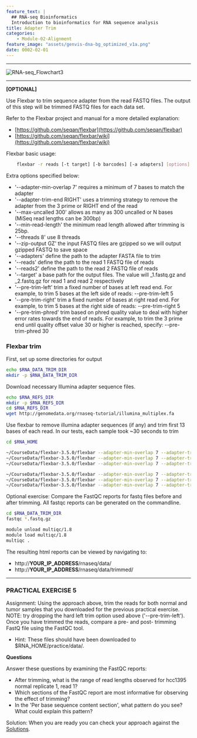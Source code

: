 ```yaml
---
feature_text: |
  ## RNA-seq Bioinformatics
  Introduction to bioinformatics for RNA sequence analysis
title: Adapter Trim
categories:
    - Module-02-Alignment
feature_image: "assets/genvis-dna-bg_optimized_v1a.png"
date: 0002-02-01
---
```


***

![RNA-seq_Flowchart3](/assets/module_2/RNA-seq_Flowchart3.png)

***

**[OPTIONAL]**

Use Flexbar to trim sequence adapter from the read FASTQ files. The output of this step will be trimmed FASTQ files for each data set.

Refer to the Flexbar project and manual for a more detailed explanation:

* [https://github.com/seqan/flexbar](https://github.com/seqan/flexbar)
* [https://github.com/seqan/flexbar/wiki](https://github.com/seqan/flexbar/wiki)

Flexbar basic usage:
```bash
    flexbar -r reads [-t target] [-b barcodes] [-a adapters] [options]
```
Extra options specified below:

* '--adapter-min-overlap 7' requires a minimum of 7 bases to match the adapter
* '--adapter-trim-end RIGHT' uses a trimming strategy to remove the adapter from the 3 prime or RIGHT end of the read
* '--max-uncalled 300' allows as many as 300 uncalled or N bases (MiSeq read lengths can be 300bp)
* '--min-read-length' the minimum read length allowed after trimming is 25bp.
* '--threads 8' use 8 threads
* '--zip-output GZ' the input FASTQ files are gzipped so we will output gzipped FASTQ to save space
* '--adapters' define the path to the adapter FASTA file to trim
* '--reads' define the path to the read 1 FASTQ file of reads
* '--reads2' define the path to the read 2 FASTQ file of reads
* '--target' a base path for the output files. The value will _1.fastq.gz and _2.fastq.gz for read 1 and read 2 respectively
* '--pre-trim-left' trim a fixed number of bases at left read end. For example, to trim 5 bases at the left side of reads: --pre-trim-left 5
* '--pre-trim-right' trim a fixed number of bases at right read end. For example, to trim 5 bases at the right side of reads: --pre-trim-right 5
* '--pre-trim-phred' trim based on phred quality value to deal with higher error rates towards the end of reads. For example, to trim the 3 prime end until quality offset value 30 or higher is reached, specify: --pre-trim-phred 30

### Flexbar trim
First, set up some directories for output

```bash
echo $RNA_DATA_TRIM_DIR
mkdir -p $RNA_DATA_TRIM_DIR
```

Download necessary Illumina adapter sequence files.

```bash
echo $RNA_REFS_DIR
mkdir -p $RNA_REFS_DIR
cd $RNA_REFS_DIR
wget http://genomedata.org/rnaseq-tutorial/illumina_multiplex.fa
```

Use flexbar to remove illumina adapter sequences (if any) and trim first 13 bases of each read. In our tests, each sample took ~30 seconds to trim

```bash
cd $RNA_HOME

~/CourseData/flexbar-3.5.0/flexbar --adapter-min-overlap 7 --adapter-trim-end RIGHT --adapters $RNA_REFS_DIR/illumina_multiplex.fa --pre-trim-left 13 --max-uncalled 300 --min-read-length 25 --threads 8 --zip-output GZ --reads $RNA_DATA_DIR/UHR_Rep1_ERCC-Mix1_Build37-ErccTranscripts-chr22.read1.fastq.gz --reads2 $RNA_DATA_DIR/UHR_Rep1_ERCC-Mix1_Build37-ErccTranscripts-chr22.read2.fastq.gz --target $RNA_DATA_TRIM_DIR/UHR_Rep1_ERCC-Mix1_Build37-ErccTranscripts-chr22
~/CourseData/flexbar-3.5.0/flexbar --adapter-min-overlap 7 --adapter-trim-end RIGHT --adapters $RNA_REFS_DIR/illumina_multiplex.fa --pre-trim-left 13 --max-uncalled 300 --min-read-length 25 --threads 8 --zip-output GZ --reads $RNA_DATA_DIR/UHR_Rep2_ERCC-Mix1_Build37-ErccTranscripts-chr22.read1.fastq.gz --reads2 $RNA_DATA_DIR/UHR_Rep2_ERCC-Mix1_Build37-ErccTranscripts-chr22.read2.fastq.gz --target $RNA_DATA_TRIM_DIR/UHR_Rep2_ERCC-Mix1_Build37-ErccTranscripts-chr22
~/CourseData/flexbar-3.5.0/flexbar --adapter-min-overlap 7 --adapter-trim-end RIGHT --adapters $RNA_REFS_DIR/illumina_multiplex.fa --pre-trim-left 13 --max-uncalled 300 --min-read-length 25 --threads 8 --zip-output GZ --reads $RNA_DATA_DIR/UHR_Rep3_ERCC-Mix1_Build37-ErccTranscripts-chr22.read1.fastq.gz --reads2 $RNA_DATA_DIR/UHR_Rep3_ERCC-Mix1_Build37-ErccTranscripts-chr22.read2.fastq.gz --target $RNA_DATA_TRIM_DIR/UHR_Rep3_ERCC-Mix1_Build37-ErccTranscripts-chr22

~/CourseData/flexbar-3.5.0/flexbar --adapter-min-overlap 7 --adapter-trim-end RIGHT --adapters $RNA_REFS_DIR/illumina_multiplex.fa --pre-trim-left 13 --max-uncalled 300 --min-read-length 25 --threads 8 --zip-output GZ --reads $RNA_DATA_DIR/HBR_Rep1_ERCC-Mix2_Build37-ErccTranscripts-chr22.read1.fastq.gz --reads2 $RNA_DATA_DIR/HBR_Rep1_ERCC-Mix2_Build37-ErccTranscripts-chr22.read2.fastq.gz --target $RNA_DATA_TRIM_DIR/HBR_Rep1_ERCC-Mix2_Build37-ErccTranscripts-chr22
~/CourseData/flexbar-3.5.0/flexbar --adapter-min-overlap 7 --adapter-trim-end RIGHT --adapters $RNA_REFS_DIR/illumina_multiplex.fa --pre-trim-left 13 --max-uncalled 300 --min-read-length 25 --threads 8 --zip-output GZ --reads $RNA_DATA_DIR/HBR_Rep2_ERCC-Mix2_Build37-ErccTranscripts-chr22.read1.fastq.gz --reads2 $RNA_DATA_DIR/HBR_Rep2_ERCC-Mix2_Build37-ErccTranscripts-chr22.read2.fastq.gz --target $RNA_DATA_TRIM_DIR/HBR_Rep2_ERCC-Mix2_Build37-ErccTranscripts-chr22
~/CourseData/flexbar-3.5.0/flexbar --adapter-min-overlap 7 --adapter-trim-end RIGHT --adapters $RNA_REFS_DIR/illumina_multiplex.fa --pre-trim-left 13 --max-uncalled 300 --min-read-length 25 --threads 8 --zip-output GZ --reads $RNA_DATA_DIR/HBR_Rep3_ERCC-Mix2_Build37-ErccTranscripts-chr22.read1.fastq.gz --reads2 $RNA_DATA_DIR/HBR_Rep3_ERCC-Mix2_Build37-ErccTranscripts-chr22.read2.fastq.gz --target $RNA_DATA_TRIM_DIR/HBR_Rep3_ERCC-Mix2_Build37-ErccTranscripts-chr22
```

Optional exercise: Compare the FastQC reports for fastq files before and after trimming. All fastqc reports can be generated on the commandline.

```bash
cd $RNA_DATA_TRIM_DIR
fastqc *.fastq.gz

module unload multiqc/1.8
module load multiqc/1.8 
multiqc .

```

The resulting html reports can be viewed by navigating to:

* http://**YOUR_IP_ADDRESS**/rnaseq/data/
* http://**YOUR_IP_ADDRESS**/rnaseq/data/trimmed/

***

### PRACTICAL EXERCISE 5
Assignment: Using the approach above, trim the reads for both normal and tumor samples that you downloaded for the previous practical exercise. NOTE: try dropping the hard left trim option used above ('--pre-trim-left'). Once you have trimmed the reads, compare a pre- and post- trimming FastQ file using the FastQC tool.

* Hint: These files should have been downloaded to $RNA_HOME/practice/data/.

**Questions**

Answer these questions by examining the FastQC reports:

* After trimming, what is the range of read lengths observed for hcc1395 normal replicate 1, read 1?
* Which sections of the FastQC report are most informative for observing the effect of trimming?
* In the 'Per base sequence content section', what pattern do you see? What could explain this pattern?

Solution: When you are ready you can check your approach against the [Solutions](/module-09-appendix/0009/05/01/Practical_Exercise_Solutions/#practical-exercise-5---trim).
